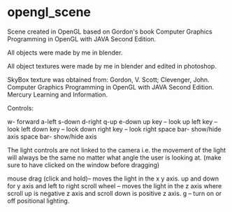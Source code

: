 # opengl_scene

Scene created in OpenGL based on Gordon's book Computer Graphics Programming in OpenGL with JAVA Second Edition. 

All objects were made by me in blender.

All object textures were made by me in blender and edited in photoshop.

SkyBox texture was obtained from:
Gordon, V. Scott; Clevenger, John. Computer Graphics Programming in OpenGL with JAVA Second Edition. Mercury Learning and Information.

Controls:

w- forward 
a-left 
s-down 
d-right 
q-up 
e-down 
up key – look up 
left key – look left 
down key – look down 
right key – look right space bar- show/hide axis 
space bar- show/hide axis

The light controls are not linked to the camera i.e. the movement of the light will always be the 
same no matter what angle the user is looking at. (make sure to have clicked on the window before dragging)

mouse drag (click and hold)– moves the light in the x y axis. up and down for y axis and left to right 
scroll wheel – moves the light in the z axis where scroll up is negative z axis and scroll down is positive z axis. 
g – turn on or off positional lighting. 
